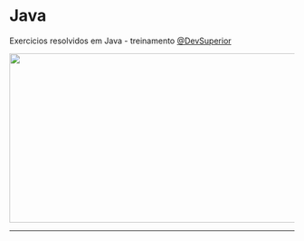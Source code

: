 <h1> Java </h1>

Exercicios resolvidos em Java - treinamento <a href="#">@DevSuperior</a>

<img src="https://th.bing.com/th/id/R.fcb9bf4f7b1c2a15445450b9e20711c7?rik=t3DOw4O5XsNI4Q&pid=ImgRaw&r=0" width="600" height="300" />
<hr>
